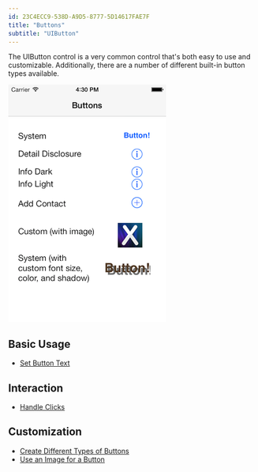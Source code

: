 ```yaml
---
id: 23C4ECC9-538D-A9D5-8777-5D14617FAE7F
title: "Buttons"
subtitle: "UIButton"
---
```


The UIButton control is a very common control that's both easy to use and
customizable. Additionally, there are a number of different built-in button
types available.

 [ ![](index/Images/05.png)](index/Images/05.png)

 <a name="Basic_Usage" class="injected"></a>


## Basic Usage

-   [Set Button Text](/Recipes/ios/standard_controls/buttons/set_button_text) 


 <a name="Interaction" class="injected"></a>


## Interaction

-   [Handle Clicks](/Recipes/ios/standard_controls/buttons/handle_clicks) 


 <a name="Customization" class="injected"></a>


## Customization

-   [Create Different Types of Buttons](/Recipes/ios/standard_controls/buttons/create_different_types_of_buttons) 
-   [Use an Image for a Button](/Recipes/ios/standard_controls/buttons/use_an_image_for_a_button)
